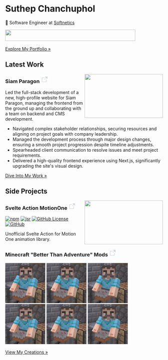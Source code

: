 # Suthep Chanchuphol

🦄&#xFE0F; Software Engineer at [Softnetics](https://www.softnetics.tech/)

<img height="36" width="415.69" alt="" loading="lazy" decoding="async" src="https://skillicons.dev/icons?i=html,css,js,ts,svelte,react,nextjs,tailwind,git,nodejs" />

[Explore My Portfolio »](https://rootenginear.github.io/)

## Latest Work

[<img align="right" height="140" width="250" alt="" loading="lazy" decoding="async" src="https://www.siamparagon.co.th/opengraph.png" />](https://www.siamparagon.co.th/)

### Siam Paragon [![open website](images/external-link.svg)](https://www.siamparagon.co.th/)

Led the full-stack development of a new, high-profile website for Siam Paragon, managing the frontend from the ground up and collaborating with a team on backend and CMS development.

- Navigated complex stakeholder relationships, securing resources and aligning on project goals with company leadership.
- Managed the development process through major design changes, ensuring a smooth project progression despite timeline adjustments.
- Spearheaded client communication to resolve issues and meet project requirements.
- Delivered a high-quality frontend experience using Next.js, significantly upgrading the site's visual design.

[Dive Into My Work »](https://rootenginear.github.io/#work-experiences)

## Side Projects

[<img align="right" height="140" width="250" alt="" loading="lazy" decoding="async" src="https://rootenginear.github.io/img/projects/svelte-action-motionone.webp" />](https://rootenginear.github.io/svelte-action-motionone/)

### Svelte Action MotionOne [![open website](images/external-link.svg)](https://rootenginear.github.io/svelte-action-motionone)

[![npm](https://img.shields.io/npm/v/%40rootenginear%2Fsvelte-action-motionone?logo=npm&logoColor=%23CB3837&color=%23CB3837)](https://www.npmjs.com/package/@rootenginear/svelte-action-motionone)
[![jsr](https://img.shields.io/jsr/v/%40rootenginear%2Fsvelte-action-motionone?logo=jsr&color=%23F7DF1E)](https://jsr.io/@rootenginear/svelte-action-motionone)
[![GitHub License](https://img.shields.io/github/license/rootenginear/svelte-action-motionone)](https://github.com/rootEnginear/svelte-action-motionone)
[![GitHub](https://img.shields.io/badge/GitHub-%23181717?logo=GitHub)](https://github.com/rootEnginear/svelte-action-motionone)

Unofficial Svelte Action for Motion One animation library.

### Minecraft "Better Than Adventure" Mods [![open website](images/external-link.svg)](https://modrinth.com/user/rootEnginear)

<a href="https://modrinth.com/mod/bta-carry-cake-and-pie"><img title="Carry Cake and Pie" height="128" width="128" alt="Carry Cake and Pie" loading="lazy" decoding="async" src="https://raw.githubusercontent.com/rootEnginear/bta-rootenginear-mods/refs/heads/carry-cake-and-pie/src/main/resources/icon.png"></a>
<a href="https://modrinth.com/mod/bta-sort-chest"><img title="Sort Chest" height="128" width="128" alt="Sort Chest" loading="lazy" decoding="async" src="https://raw.githubusercontent.com/rootEnginear/bta-rootenginear-mods/refs/heads/sort-chest/src/main/resources/icon.png"></a>
<a href="https://modrinth.com/mod/bta-leaves-always-falling"><img title="Leaves Always Falling" height="128" width="128" alt="Leaves Always Falling" loading="lazy" decoding="async" src="https://raw.githubusercontent.com/rootEnginear/bta-rootenginear-mods/refs/heads/leaves-always-falling/src/main/resources/icon.png"></a>
<a href="https://modrinth.com/mod/bta-craftable-chainmail-armor"><img title="Craftable Chainmail Armor" height="128" width="128" alt="Craftable Chainmail Armor" loading="lazy" decoding="async" src="https://raw.githubusercontent.com/rootEnginear/bta-rootenginear-mods/refs/heads/craftable-chainmail-armor/src/main/resources/icon.png"></a>
<a href="https://modrinth.com/mod/bta-proximity-text-chat"><img title="Proximity Chat" height="128" width="128" alt="Proximity Chat" loading="lazy" decoding="async" src="https://raw.githubusercontent.com/rootEnginear/bta-rootenginear-mods/refs/heads/proximity-chat/src/main/resources/icon.png"></a>
<a href="https://modrinth.com/mod/bta-bit-by-bit"><img title="Bit by Bit" height="128" width="128" alt="Bit by Bit" loading="lazy" decoding="async" src="https://raw.githubusercontent.com/rootEnginear/bta-rootenginear-mods/refs/heads/bit-by-bit/src/main/resources/icon.png"></a>

[View My Creations »](https://rootenginear.github.io/#side-projects)
